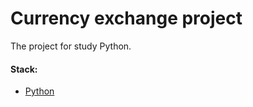 # Currency exchange project

The project for study Python.

#### Stack:

- [Python](https://www.python.org/downloads/)

